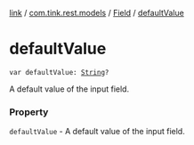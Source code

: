 [link](../../index.md) / [com.tink.rest.models](../index.md) / [Field](index.md) / [defaultValue](./default-value.md)

# defaultValue

`var defaultValue: `[`String`](https://kotlinlang.org/api/latest/jvm/stdlib/kotlin/-string/index.html)`?`

A default value of the input field.

### Property

`defaultValue` - A default value of the input field.